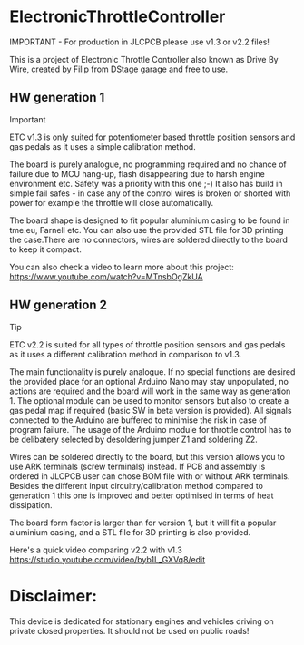 # ElectronicThrottleController

IMPORTANT - For production in JLCPCB please use v1.3 or v2.2 files! 

This is a project of Electronic Throttle Controller also known as Drive By Wire, created by Filip from DStage garage and free to use.

## HW generation 1
> [!IMPORTANT]
> ETC v1.3 is only suited for potentiometer based throttle position sensors and gas pedals as it uses a simple calibration method.
> 
The board is purely analogue, no programming required and no chance of failure due to MCU hang-up, flash disappearing due to harsh engine environment etc. Safety was a priority with this one ;-) It also has build in simple fail safes - in case any of the control wires is broken or shorted with power for example the throttle will close automatically.

The board shape is designed to fit popular aluminium casing to be found in tme.eu, Farnell etc. You can also use the provided STL file for 3D printing the case.There are no connectors, wires are soldered directly to the board to keep it compact.

You can also check a video to learn more about this project: https://www.youtube.com/watch?v=MTnsbOgZkUA 

## HW generation 2
> [!TIP]
> ETC v2.2 is suited for all types of throttle position sensors and gas pedals as it uses a different calibration method in comparison to v1.3.

The main functionality is purely analogue. If no special functions are desired the provided place for an optional Arduino Nano may stay unpopulated, no actions are required and the board will work in the same way as generation 1. The optional module can be used to monitor sensors but also to create a gas pedal map if required (basic SW in beta version is provided). All signals connected to the Arduino are buffered to minimise the risk in case of program failure. The usage of the Arduino module for throttle control has to be delibatery selected by desoldering jumper Z1 and soldering Z2. 

Wires can be soldered directly to the board, but this version allows you to use ARK terminals (screw terminals) instead. If PCB and assembly is ordered in JLCPCB user can chose BOM file with or without ARK terminals.
Besides the different input circuitry/calibration method compared to generation 1 this one is improved and better optimised in terms of heat dissipation.

The board form factor is larger than for version 1, but it will fit a popular aluminium casing, and a STL file for 3D printing is also provided. 

Here's a quick video comparing v2.2 with v1.3 https://studio.youtube.com/video/byb1L_GXVq8/edit

# Disclaimer: 
This device is dedicated for stationary engines and vehicles driving on private closed
properties. It should not be used on public roads!
